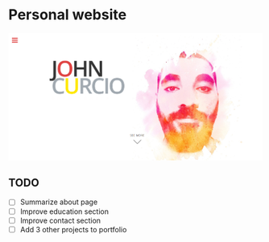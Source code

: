 # Personal website

![website](img/site.png)

## TODO

- [ ] Summarize about page
- [ ] Improve education section
- [ ] Improve contact section
- [ ] Add 3 other projects to portfolio

